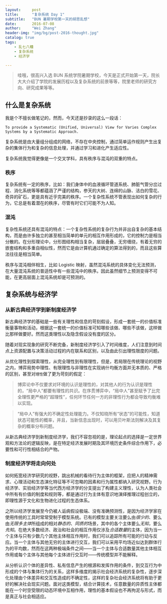 ```yaml
---
layout:     post
title:      "复杂系统 Day 1"
subtitle:   "BUN 暑期学校第一天的胡思乱想"
date:       2016-07-08
author:     "Wei Zhang"
header-img: "img/bg/post-2016-thought.jpg"
catalog: true
tags:
    - 乱七八糟
    - 复杂系统
    - 经济学   

---
```


>哇哦，很高兴入选 BUN 系统学院暑期学校，今天是正式开始第一天，院长大大介绍了学院的发展历程以及复杂系统的前景等等，院里老师的研究方向、研究成果等等。
>

## 什么是复杂系统

我是个不擅长做笔记的，然而，今天还是抄录的这么一段话：

`To provide a Systematic (Unified, Universal) View for Varies Complex Systems by a Systematic Approach.`

复杂系统是由大量组分组成的网络，不存在中央控制，通过简单运作规则产生出复杂的集体行为和复杂的信息处理，并通过学习和进化产生适应性。

复杂系统我觉得更像是一个交叉学科，具有秩序与混沌的双重的特点。 

### 秩序

复杂系统有一定的秩序，比如：我们身体中的血液循环管道系统、肺脏气管分岔过程、消化系统等等都蕴涵了严谨的结构，参天的大树、连绵的山脉、洁白的雪花、奇异的矿石，更是具有近乎完美的秩序。一个复杂性系统不管表现出如何复杂的行为，它总是有着潜在的秩序，尽管有时它们可能不为人知。

### 混沌

复杂性系统还具有混沌的特点：一个复杂性系统的复杂行为并非出自复杂的基本结构，而是由许多独立的甚至相当简单的单元的相互作用形成的，它的控制力是相当分散的。在分形理论中，分形图结构相当复杂，层层叠叠，无穷缠绕，有着无穷的嵌套结构和多重自相似性，然而它是由计算机通过确定的算法得到的，而且这些算法往往是相当简单。

秩序与混沌相伴相生，比如 Logistic 映射，虽然混沌系统的具体变化无法预测，在大量混沌系统的普适性中有一些混沌中的秩序。因此虽然细节上预测变得不可能，在更高层面上混沌系统却是可预测的。

## 复杂系统与经济学

### 从新古典经济学到新制度经济学

新古典经济学的基础是一些有关理性和信息的苛刻假设，形成一套统一的价值标准衡量事物和活动，根据这一套统一的价值标准可知哪些该做、哪些不该做，这样做比那样做要好。然而这类理性以及隐含假设没有度的区分。

随着对现实现象的研究不断完备，新制度经济学引入了时间维度，人们注意到时间点上资源配置与决策活动过程的内在联系和区别，以及由此引出理性限度的问题。

从优化理性到探索理性，从完全理性到有限理性，但是，若局限在传统理论的视野之内，博弈局势中理性、有限理性与非理性在实现纳什均衡方面并无本质的、严格的区别，甚至对`理性`做了更为苛刻的假定：

>博弈论中不仅要求对环境的认识是理性的，对其他人的行为认识是理性的，“局中人”都要有理性的共识。在序贯博弈中，“局中人”甚至赋予了比完全理性更严格的“超理性”，任何环节任何一方的非理性行为都会导致均衡难以实现。

>“局中人”有强大的不确定性处理能力。不仅知晓所有“状态”的可能性，知道状态可能性的概率，并且，当新信息出现时，可以用贝叶斯法则解决及其复杂的概率分布问题。

从新古典经济学到新制度经济学，我们不容忽视的是，理论起点的选择是一定世界观和方法论的逻辑反映，是在特定经济发展时期及其环境历史条件综合作用下，必要性和可行性相结合的产物。

### 制度经济学将走向何处

如何拓宽经济学研究的视野，跳出机械的看待行为主体的框架，应把人的精神需求、心理活动和生态演化特征等不可忽略的因素和行为属性都纳入研究视野。行为经济学、实验经济学等当代西方经济学的分支提出了构建主义理性，认为人类社会中所有有价值的制度和规则等，都是通过行为主体有意识地演绎推理过程创立的，即理性源于文化和生物进化过程的生态体系。

之所以经济学发展至今仍被人诟病假设极端、没有准确预测性，是因为经济学家在使用传统的工具时常常受制于模型系统。已有的模型主要关注要么由*很少的*、要么由*无限多主体*所组成的相对*静态的*、*同质的*场景，其中的各个主体要么*无知*，要么*先知*。在绝大多数经济、政治和社会的相互作用仅涉及*合适数量*的主体，因为当一个主体与只有少数几个其他主体相互作用时，我们可以追踪所有可能的行动与反应。当一个主体与其他无穷的主体进行交互，我们可以采用平均场近似达到群体行为的平均数，然而在这两种极端条件之间——当一个主体与合适数量其他主体相互作用或每个主体与其他每个主体进行交互时——传统模型并不能解释。

从分析认识个体的差异性、私有信息产生的根源和发挥作用的条件，到交互行为中形成的个体与集体行为的关系，这样多维度的揭示社会经济系统的复杂性，逐步深化处理由个体差异和交互性造成的不确定性，这样的复杂社会经济系统将有助于更好的解决社会现实问题。面对这类模型，结合计算技术，任意数量的异质性主体都能在一个时空受限的动态环境中互相作用，理性的基本假设也不再拘泥与形式，而是真正与社会相适应。



